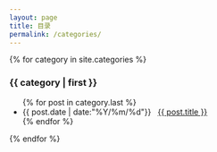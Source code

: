 ```yaml
---
layout: page
title: 目录
permalink: /categories/
---
```


{% for category in site.categories %}
<h3 class="category-title">{{ category | first }}</h3>
<ul class="arc-list">
    {% for post in category.last %}
        <li>{{ post.date | date:"%Y/%m/%d"}}&nbsp;&nbsp;&nbsp;<a href="{{ post.url }}">{{ post.title }}</a></li>
    {% endfor %}
</ul>
{% endfor %}
